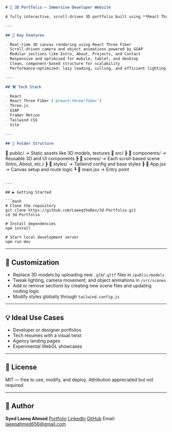 ```md
# 🌌 3D Portfolio – Immersive Developer Website

A fully interactive, scroll-driven 3D portfolio built using **React Three Fiber**, **Three.js**, **GSAP**, and **Tailwind CSS**. It reimagines the traditional portfolio experience into a cinematic, WebGL-powered journey — ideal for developers and creatives looking to leave a strong first impression.

---

## 🚀 Key Features

- Real-time 3D canvas rendering using React Three Fiber
- Scroll-driven camera and object animations powered by GSAP
- Modular sections like Intro, About, Projects, and Contact
- Responsive and optimized for mobile, tablet, and desktop
- Clean, component-based structure for scalability
- Performance-optimized: lazy loading, culling, and efficient lighting

---

## 🛠 Tech Stack

- React
- React Three Fiber (`@react-three/fiber`)
- Three.js
- GSAP
- Framer Motion
- Tailwind CSS
- Vite

---

## 📁 Folder Structure

```

📁 public/             → Static assets like 3D models, textures
📁 src/
┣ 📁 components/      → Reusable 3D and UI components
┣ 📁 scenes/          → Each scroll-based scene (Intro, About, etc.)
┣ 📁 styles/          → Tailwind config and base styles
┣ 📄 App.jsx          → Canvas setup and route logic
┗ 📄 main.jsx         → Entry point

````

---

## ▶️ Getting Started

```bash
# Clone the repository
git clone https://github.com/LaeeqtheDev/3d-Portfolio.git
cd 3d-Portfolio

# Install dependencies
npm install

# Start local development server
npm run dev
````

---

## 🔧 Customization

* Replace 3D models by uploading new `.glb`/`.gltf` files in `/public/models`
* Tweak lighting, camera movement, and object animations in `/src/scenes`
* Add or remove sections by creating new scene files and updating routing logic
* Modify styles globally through `tailwind.config.js`

---

## 💡 Ideal Use Cases

* Developer or designer portfolios
* Tech resumes with a visual twist
* Agency landing pages
* Experimental WebGL showcases

---

## 📄 License

MIT — free to use, modify, and deploy. Attribution appreciated but not required.

---

## 👤 Author

**Syed Laeeq Ahmed**
[Portfolio](https://laeeqthedevportfolio.vercel.app)
[LinkedIn](https://www.linkedin.com/in/syed-laeeq-ahmed)
[GitHub](https://github.com/LaeeqtheDev)
Email: [laeeqahmed656@gmail.com](mailto:laeeqahmed656@gmail.com)

```
```
